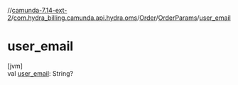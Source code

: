 //[camunda-7.14-ext-2](../../../../index.md)/[com.hydra_billing.camunda.api.hydra.oms](../../index.md)/[Order](../index.md)/[OrderParams](index.md)/[user_email](user_email.md)

# user_email

[jvm]\
val [user_email](user_email.md): String?
